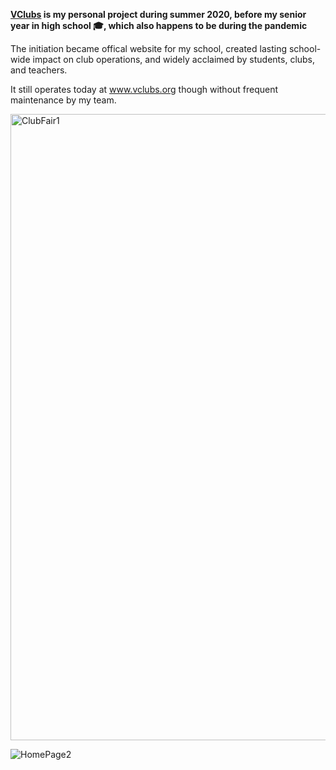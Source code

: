 **[VClubs](https://www.vclubs.org/) is my personal project during summer 2020, before my senior year in high school 🎓, which also happens to be during the pandemic**

The initiation became offical website for my school, created lasting school-wide impact on club operations, and widely acclaimed by students, clubs, and teachers.

It still operates today at www.vclubs.org though without frequent maintenance by my team.

<img width="1002" alt="ClubFair1" src="https://github.com/zhang-yubo/VClubs-Protfolio/assets/52626825/95323bc5-9174-45a6-bd22-82f8fe8329b3">

![HomePage2](https://github.com/zhang-yubo/VClubs-Protfolio/assets/52626825/2a9a36d8-1df8-4d64-8c5c-9ae6cf986c75)
